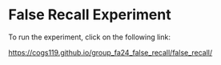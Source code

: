 # False Recall Experiment

To run the experiment, click on the following link:

https://cogs119.github.io/group_fa24_false_recall/false_recall/
